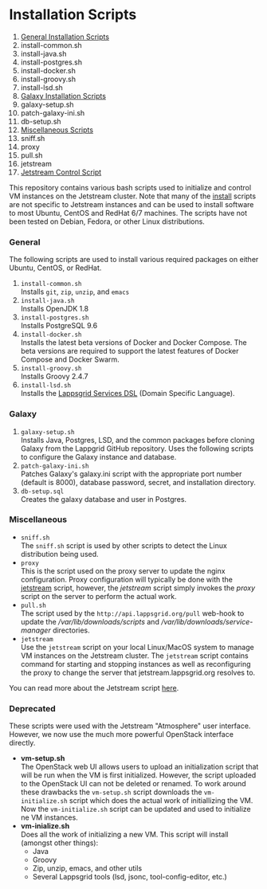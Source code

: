 # Installation Scripts

1. [General Installation Scripts](#general)
  1. install-common.sh
  1. install-java.sh
  1. install-postgres.sh
  1. install-docker.sh
  1. install-groovy.sh
  1. install-lsd.sh
1. [Galaxy Installation Scripts](#galaxy)
  1. galaxy-setup.sh
  1. patch-galaxy-ini.sh
  1. db-setup.sh
1. [Miscellaneous Scripts](#miscellaneous)
  1. sniff.sh
  1. proxy
  1. pull.sh
  1. jetstream
1. [Jetstream Control Script](Jetstream.md)

This repository contains various bash scripts used to initialize and control VM instances on the Jetstream cluster. Note that many of the [install](#general) scripts are not specific to Jetstream instances and can be used to install software to most Ubuntu, CentOS and RedHat 6/7 machines.  The scripts have not been tested on Debian, Fedora, or other Linux distributions.


### General 

The following scripts are used to install various required packages on either Ubuntu, CentOS, or RedHat.

1. `install-common.sh`<br/>
Installs `git`, `zip`, `unzip`, and `emacs`
1. `install-java.sh`<br/>
Installs OpenJDK 1.8
1. `install-postgres.sh`<br/>
Installs PostgreSQL 9.6
1. `install-docker.sh`<br/>
Installs the latest beta versions of Docker and Docker Compose.  The beta versions are required to support the latest features of Docker Compose and Docker Swarm.
1. `install-groovy.sh`<br/>
Installs Groovy 2.4.7
1. `install-lsd.sh`<br/>
Installs the [Lappsgrid Services DSL](https://github.com/lappsgrid-incubator/org.anc.lapps.dsl) (Domain Specific Language).


### Galaxy

1. `galaxy-setup.sh`<br/>
Installs Java, Postgres, LSD, and the common packages before cloning Galaxy from the Lappgrid GitHub repository.  Uses the following scripts to configure the Galaxy instance and database.
1. `patch-galaxy-ini.sh`<br/>
Patches Galaxy's galaxy.ini script with the appropriate port number (default is 8000), database password, secret, and installation directory.
1. `db-setup.sql`<br/>
Creates the galaxy database and user in Postgres.

### Miscellaneous

- `sniff.sh`<br/>
The `sniff.sh` script is used by other scripts to detect the Linux distribution being used.
- `proxy`<br/>
This is the script used on the proxy server to update the nginx configuration. Proxy configuration will typically be done with the [jetstream](Jetstream.md) script, however, the *jetstream* script simply invokes the *proxy* script on the server to perform the actual work.
- `pull.sh`<br/>
The script used by the `http://api.lappsgrid.org/pull` web-hook to update the */var/lib/downloads/scripts* and */var/lib/downloads/service-manager* directories.
- `jetstream`<br/>
Use the `jetstream` script on your local Linux/MacOS system to manage VM instances on the Jetstream cluster. The `jetstream` script contains command for starting and stopping instances as well as reconfiguring the proxy to change the server that jetstream.lappsgrid.org resolves to.

You can read more about the Jetstream script [here](Jetstream.md).


### Deprecated

These scripts were used with the Jetstream "Atmosphere" user interface.  However, we now use the much more powerful OpenStack interface directly.

- **vm-setup.sh**<br/>
The OpenStack web UI allows users to upload an initialization script that will be run when the VM is first initialized.  However, the script uploaded to the OpenStack UI can not be deleted or renamed.  To work around these drawbacks the `vm-setup.sh` script downloads the `vm-initialize.sh` script which does the actual work of initiallizing the VM. Now the `vm-initialize.sh` script can be updated and used to initialize ne VM instances.
- **vm-inialize.sh**<br/>
Does all the work of initializing a new VM.  This script will install (amongst other things):
  - Java
  - Groovy
  - Zip, unzip, emacs, and other utils
  - Several Lappsgrid tools (lsd, jsonc, tool-config-editor, etc.)



